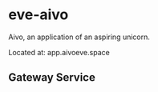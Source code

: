 # eve-aivo
Aivo, an application of an aspiring unicorn.

Located at:
app.aivoeve.space

## Gateway Service